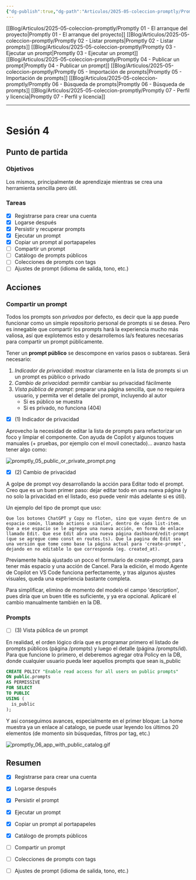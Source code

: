 ```yaml
---
{"dg-publish":true,"dg-path":"Articulos/2025-05-coleccion-promptly/Promptly 04 - Publicar un prompt.md","permalink":"/articulos/2025-05-coleccion-promptly/promptly-04-publicar-un-prompt/","title":"Promptly 04 - Publicar un prompt","tags":["nextjs","supabase","postgresql"]}
---
```



<div class="transclusion internal-embed is-loaded"><div class="markdown-embed">



[[Blog/Articulos/2025-05-coleccion-promptly/Promptly 01 - El arranque del proyecto\|Promptly 01 - El arranque del proyecto]]
[[Blog/Articulos/2025-05-coleccion-promptly/Promptly 02 - Listar prompts\|Promptly 02 - Listar prompts]]
[[Blog/Articulos/2025-05-coleccion-promptly/Promptly 03 - Ejecutar un prompt\|Promptly 03 - Ejecutar un prompt]]
[[Blog/Articulos/2025-05-coleccion-promptly/Promptly 04 - Publicar un prompt\|Promptly 04 - Publicar un prompt]]
[[Blog/Articulos/2025-05-coleccion-promptly/Promptly 05 - Importación de prompts\|Promptly 05 - Importación de prompts]]
[[Blog/Articulos/2025-05-coleccion-promptly/Promptly 06 - Búsqueda de prompts\|Promptly 06 - Búsqueda de prompts]]
[[Blog/Articulos/2025-05-coleccion-promptly/Promptly 07 - Perfil y licencia\|Promptly 07 - Perfil y licencia]]


</div></div>


---

```table-of-contents
```


# Sesión 4

## Punto de partida
### Objetivos
Los mismos, principalmente de aprendizaje mientras se crea una herramienta sencilla pero útil.

### Tareas
- [x] Registrarse para crear una cuenta
- [x] Logarse después
- [x] Persistir y recuperar prompts
- [x] Ejecutar un prompt 
- [x] Copiar un prompt al portapapeles
- [ ] Compartir un prompt
- [ ] Catálogo de prompts públicos
- [ ] Colecciones de prompts con tags
- [ ] Ajustes de prompt (idioma de salida, tono, etc.)

## Acciones

### Compartir un prompt
Todos los prompts son *privados* por defecto, es decir que la app puede funcionar como un simple repositorio personal de prompts si se desea. Pero es innegable que compartir los prompts hará la experiencia mucho más valiosa, así que explotemos esto y desarrollemos la/s features necesarias para compartir un prompt públicamente.

Tener un **prompt público** se descompone en varios pasos o subtareas. Será necesario:
1. *Indicador de privacidad*: mostrar claramente en la lista de prompts si un un prompt es público o privado
2. *Cambio de privacidad*: permitir cambiar su privacidad fácilmente
3. *Vista pública de prompt*: preparar una página sencilla, que no requiera usuario, y permita ver el detalle del prompt, incluyendo al autor
	- Si es público se muestra
	- Si es privado, no funciona (404)


- [x] (1) Indicador de privacidad

Aprovecho la necesidad de editar la lista de prompts para refactorizar un foco y limpiar el componente. Con ayuda de Copilot y algunos toques manuales (+ pruebas, por ejemplo con el movil conectado)... avanzo hasta tener algo como:

![promptly_05_public_or_private_prompt.png](/img/user/Blog/Articulos/2025-05-coleccion-promptly/media/promptly_05_public_or_private_prompt.png)


- [x] (2) Cambio de privacidad

A golpe de prompt voy desarrollando la acción para Editar todo el prompt. Creo que es un buen primer paso: dejar editar todo en una nueva página (y no solo la privacidad en el listado, eso puede venir más adelante si es útil).

Un ejemplo del tipo de prompt que uso:
```prompt
Que los botones ChatGPT y Copy no floten, sino que vayan dentro de un espacio común, llamado actions o similar, dentro de cada list-item. Que a ese espacio se le agregue una nueva acción, en forma de enlace llamado Edit. Que ese Edit abra una nueva página dashboard/edit-prompt (que se agregue como const en routes.ts). Que la pagina de Edit sea una versión que tome como base la página actual para 'create-prompt', dejando en no editable lo que corresponda (eg. created_at).
```

Previamente había ajustado un poco el formulario de create-prompt, para tener más espacio y una acción de Cancel. Para la edición, el modo Agente de Copilot en VS Code funciona perfectamente, y tras algunos ajustes visuales, queda una experiencia bastante completa. 

Para simplificar, elimino de momento del modelo el campo 'description', pues diría que un buen title es suficiente, y ya era opcional. Aplicaré el cambio manualmente también en la DB.

### Prompts

- [ ] (3) Vista pública de un prompt

En realidad, el orden lógico diría que es programar primero el listado de prompts públicos (página /prompts) y luego el detalle (página /prompts/id). Para que funcione lo primero, el deberemos agregar otra Policy en la DB, donde cualquier usuario pueda leer aquellos prompts que sean is_public
```sql
CREATE POLICY "Enable read access for all users on public prompts"
ON public.prompts
AS PERMISSIVE
FOR SELECT
TO PUBLIC
USING (
  is_public
);
```

Y así conseguimos avances, especialmente en el primer bloque: La home muestra ya un enlace al catalogo, se puede usar leyendo los últimos 20 elementos (de momento sin búsquedas, filtros por tag, etc.)

![promptly_06_app_with_public_catalog.gif](/img/user/Blog/Articulos/2025-05-coleccion-promptly/media/promptly_06_app_with_public_catalog.gif)


## Resumen
- [x] Registrarse para crear una cuenta
- [x] Logarse después
- [x] Persistir el prompt
- [x] Ejecutar un prompt 
- [x] Copiar un prompt al portapapeles
- [x] Catálogo de prompts públicos
- [ ] Compartir un prompt 
- [ ] Colecciones de prompts con tags
- [ ] Ajustes de prompt (idioma de salida, tono, etc.)

